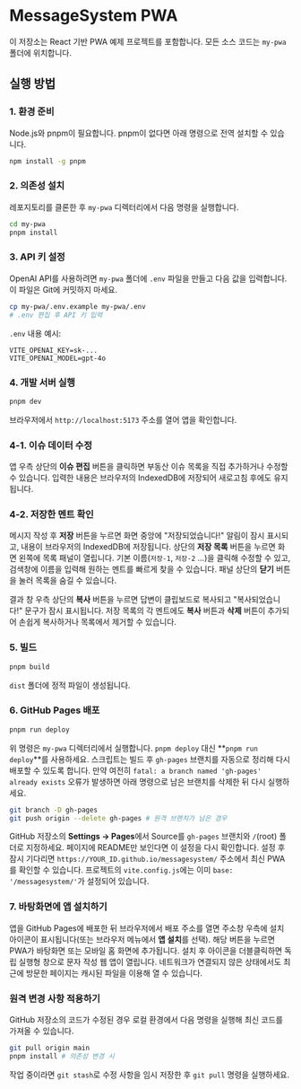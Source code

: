 # MessageSystem PWA

이 저장소는 React 기반 PWA 예제 프로젝트를 포함합니다. 모든 소스 코드는 `my-pwa` 폴더에 위치합니다.

## 실행 방법

### 1. 환경 준비
Node.js와 pnpm이 필요합니다. pnpm이 없다면 아래 명령으로 전역 설치할 수 있습니다.

```bash
npm install -g pnpm
```

### 2. 의존성 설치
레포지토리를 클론한 후 `my-pwa` 디렉터리에서 다음 명령을 실행합니다.

```bash
cd my-pwa
pnpm install
```

### 3. API 키 설정

OpenAI API를 사용하려면 `my-pwa` 폴더에 `.env` 파일을 만들고 다음 값을 입력합니다. 이 파일은 Git에 커밋하지 마세요.

```bash
cp my-pwa/.env.example my-pwa/.env
# .env 편집 후 API 키 입력
```

`.env` 내용 예시:

```env
VITE_OPENAI_KEY=sk-...
VITE_OPENAI_MODEL=gpt-4o
```

### 4. 개발 서버 실행

```bash
pnpm dev
```

브라우저에서 `http://localhost:5173` 주소를 열어 앱을 확인합니다.

### 4-1. 이슈 데이터 수정

앱 우측 상단의 **이슈 편집** 버튼을 클릭하면 부동산 이슈 목록을 직접 추가하거나
수정할 수 있습니다. 입력한 내용은 브라우저의 IndexedDB에 저장되어 새로고침 후에도
유지됩니다.

### 4-2. 저장한 멘트 확인

메시지 작성 후 **저장** 버튼을 누르면 화면 중앙에 "저장되었습니다!" 알림이 잠시 표시되고, 내용이 브라우저의 IndexedDB에 저장됩니다.
상단의 **저장 목록** 버튼을 누르면 화면 왼쪽에 목록 패널이 열립니다. 기본 이름(`저장-1`, `저장-2` …)을 클릭해 수정할 수 있고, 검색창에 이름을 입력해 원하는 멘트를 빠르게 찾을 수 있습니다. 패널 상단의 **닫기** 버튼을 눌러 목록을 숨길 수 있습니다.

결과 창 우측 상단의 **복사** 버튼을 누르면 답변이 클립보드로 복사되고 "복사되었습니다!" 문구가 잠시 표시됩니다. 저장 목록의 각 멘트에도 **복사** 버튼과 **삭제** 버튼이 추가되어 손쉽게 복사하거나 목록에서 제거할 수 있습니다.

### 5. 빌드

```bash
pnpm build
```

`dist` 폴더에 정적 파일이 생성됩니다.


### 6. GitHub Pages 배포

```bash
pnpm run deploy
```
위 명령은 `my-pwa` 디렉터리에서 실행합니다. `pnpm deploy` 대신 **`pnpm run deploy`**를 사용하세요. 스크립트는 빌드 후 `gh-pages` 브랜치를 자동으로 정리해 다시 배포할 수 있도록 합니다.
만약 여전히 `fatal: a branch named 'gh-pages' already exists` 오류가 발생하면 아래 명령으로 남은 브랜치를 삭제한 뒤 다시 실행하세요.

```bash
git branch -D gh-pages
git push origin --delete gh-pages # 원격 브랜치가 남은 경우
```


GitHub 저장소의 **Settings → Pages**에서 Source를 `gh-pages` 브랜치와 `/`(root) 폴더로 지정하세요. 페이지에 README만 보인다면 이 설정을 다시 확인합니다. 설정 후 잠시 기다리면 `https://YOUR_ID.github.io/messagesystem/` 주소에서 최신 PWA를 확인할 수 있습니다. 프로젝트의 `vite.config.js`에는 이미 `base: '/messagesystem/'`가 설정되어 있습니다.

### 7. 바탕화면에 앱 설치하기

앱을 GitHub Pages에 배포한 뒤 브라우저에서 배포 주소를 열면 주소창 우측에 설치 아이콘이 표시됩니다(또는 브라우저 메뉴에서 **앱 설치**를 선택). 해당 버튼을 누르면 PWA가 바탕화면 또는 모바일 홈 화면에 추가됩니다. 설치 후 아이콘을 더블클릭하면 독립 실행형 창으로 문자 작성 웹 앱이 열립니다. 네트워크가 연결되지 않은 상태에서도 최근에 방문한 페이지는 캐시된 파일을 이용해 열 수 있습니다.

### 원격 변경 사항 적용하기

GitHub 저장소의 코드가 수정된 경우 로컬 환경에서 다음 명령을 실행해 최신 코드를 가져올 수 있습니다.

```bash
git pull origin main
pnpm install # 의존성 변경 시
```

작업 중이라면 `git stash`로 수정 사항을 임시 저장한 후 `git pull` 명령을 실행하세요.

